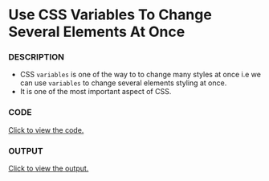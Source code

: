 # Use CSS Variables To Change Several Elements At Once 

### DESCRIPTION
* CSS `variables` is one of the way to to change many styles at once i.e we can use `variables` to change several elements styling at once.
* It is one of the most important aspect of CSS.

### CODE
[Click to view the code.](use-css-variables-to-change-several-elements-at-once.html)

### OUTPUT
[Click to view the output.](http://htmlpreview.github.io/?https://github.com/saipothanjanjanam/freecodecamp-full-stack-dev/blob/master/Responsive_Web_Design_Certification/2.Basic_CSS/37.Use_CSS_Variables_To_Change_Several_Elements_At_Once/use-css-variables-to-change-several-elements-at-once.html)
